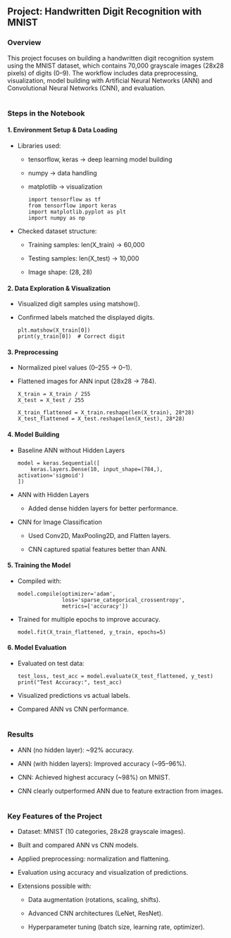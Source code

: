 ## Project: Handwritten Digit Recognition with MNIST

### Overview

This project focuses on building a handwritten digit recognition system using the MNIST dataset, which contains 70,000 grayscale images (28x28 pixels) of digits (0–9). The workflow includes data preprocessing, visualization, model building with Artificial Neural Networks (ANN) and Convolutional Neural Networks (CNN), and evaluation.

# 

### Steps in the Notebook
#### 1. Environment Setup & Data Loading

* Libraries used:

  * tensorflow, keras → deep learning model building
  
  * numpy → data handling
  
  * matplotlib → visualization

        import tensorflow as tf
        from tensorflow import keras
        import matplotlib.pyplot as plt
        import numpy as np

* Checked dataset structure:

  * Training samples: len(X_train) → 60,000
  
  * Testing samples: len(X_test) → 10,000
  
  * Image shape: (28, 28)

#### 2. Data Exploration & Visualization

* Visualized digit samples using matshow().

* Confirmed labels matched the displayed digits.

      plt.matshow(X_train[0])
      print(y_train[0])  # Correct digit

#### 3. Preprocessing

* Normalized pixel values (0–255 → 0–1).

* Flattened images for ANN input (28x28 → 784).

      X_train = X_train / 255
      X_test = X_test / 255
      
      X_train_flattened = X_train.reshape(len(X_train), 28*28)
      X_test_flattened = X_test.reshape(len(X_test), 28*28)

#### 4. Model Building
* Baseline ANN without Hidden Layers

      model = keras.Sequential([
          keras.layers.Dense(10, input_shape=(784,), activation='sigmoid')
      ])

* ANN with Hidden Layers

  * Added dense hidden layers for better performance.

* CNN for Image Classification

  * Used Conv2D, MaxPooling2D, and Flatten layers.
  
  * CNN captured spatial features better than ANN.

#### 5. Training the Model

* Compiled with:

      model.compile(optimizer='adam',
                    loss='sparse_categorical_crossentropy',
                    metrics=['accuracy'])


* Trained for multiple epochs to improve accuracy.

      model.fit(X_train_flattened, y_train, epochs=5)

#### 6. Model Evaluation

* Evaluated on test data:

      test_loss, test_acc = model.evaluate(X_test_flattened, y_test)
      print("Test Accuracy:", test_acc)


* Visualized predictions vs actual labels.

* Compared ANN vs CNN performance.

# 

### Results

* ANN (no hidden layer): ~92% accuracy.

* ANN (with hidden layers): Improved accuracy (~95–96%).

* CNN: Achieved highest accuracy (~98%) on MNIST.

* CNN clearly outperformed ANN due to feature extraction from images.

# 

### Key Features of the Project

* Dataset: MNIST (10 categories, 28x28 grayscale images).

* Built and compared ANN vs CNN models.

* Applied preprocessing: normalization and flattening.

* Evaluation using accuracy and visualization of predictions.

* Extensions possible with:
  
  * Data augmentation (rotations, scaling, shifts).
  
  * Advanced CNN architectures (LeNet, ResNet).
  
  * Hyperparameter tuning (batch size, learning rate, optimizer).
